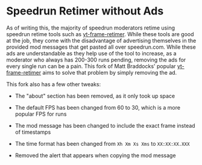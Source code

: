 # Speedrun Retimer without Ads

As of writing this, the majority of speedrun moderators retime using speedrun retime tools such as [yt-frame-retimer](https://github.com/slashinfty/yt-frame-timer). While these tools are good at the job, they come with the disadvantage of advertising themselves in the provided mod messages that get pasted all over speedrun.com. While these ads are understandable as they help use of the tool to increase, as a moderator who always has 200-300 runs pending, removing the ads for every single run can be a pain. This fork of Matt Braddocks' popular [yt-frame-retimer](https://github.com/slashinfty/yt-frame-timer) aims to solve that problem by simply removing the ad.

This fork also has a few other tweaks:

* The "about" section has been removed, as it only took up space

* The default FPS has been changed from 60 to 30, which is a more popular FPS for runs

* The mod message has been changed to include the exact frame instead of timestamps

* The time format has been changed from `Xh Xm Xs Xms` to `XX:XX:XX.XXX`

* Removed the alert that appears when copying the mod message
